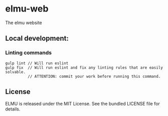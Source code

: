 # elmu-web

The elmu website

## Local development:

### Linting commands

~~~
gulp lint // Will run eslint
gulp fix  // Will run eslint and fix any linting rules that are easily solvable.
          // ATTENTION: commit your work before running this command.
~~~

## License

ELMU is released under the MIT License. See the bundled LICENSE file for details.

